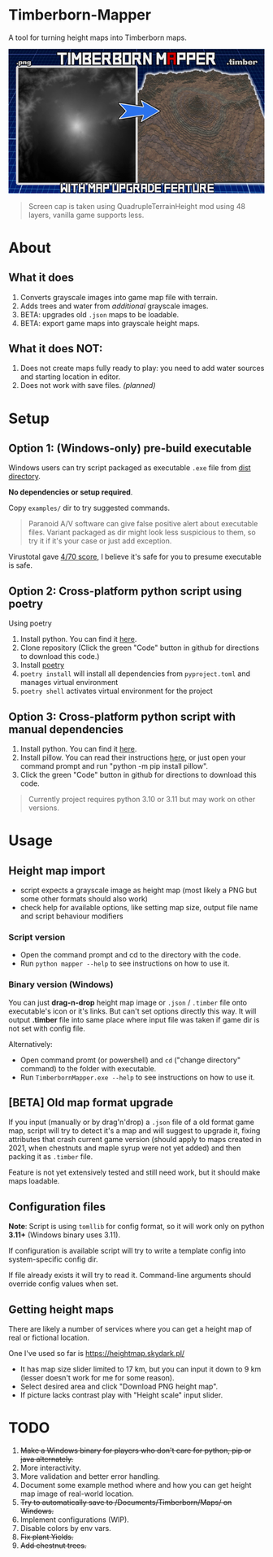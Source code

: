 # Timberborn-Mapper
A tool for turning height maps into Timberborn maps.

![](https://raw.githubusercontent.com/GinFuyou/Timberborn-Mapper/main/assets/TimberbornMapper-700.png)
> Screen cap is taken using QuadrupleTerrainHeight mod using 48 layers, vanilla game supports less.

# About

## What it does
1. Converts grayscale images into game map file with terrain.
2. Adds trees and water from *additional* grayscale images.
3. BETA: upgrades old `.json` maps to be loadable.
4. BETA: export game maps into grayscale height maps.

## What it does NOT:
1. Does not create maps fully ready to play: you need to add water sources and starting location in editor.
2. Does not work with save files. *(planned)*

# Setup

## Option 1: (Windows-only) pre-build executable
Windows users can try script packaged as executable `.exe` file from [dist directory](dist/).

__No dependencies or setup required__.

Copy `examples/` dir to try suggested commands.

> Paranoid A/V software can give false positive alert about executable files. Variant packaged as dir might look less suspicious to them, so try it if it's your case or just add exception.

Virustotal gave  [4/70 score](https://www.virustotal.com/gui/file/7fdb18b8097ae138ace2ff792fcb83f6d28271174fe212a6d31ccd9474805d3f/detection), I believe it's safe for you to presume executable is safe.

## Option 2: Cross-platform python script using poetry
Using poetry

1. Install python. You can find it [here](https://www.python.org/downloads/).
2. Clone repository (Click the green "Code" button in github for directions to download this code.)
3. Install [poetry](https://python-poetry.org/docs/)
4. `poetry install` will install all dependencies from `pyproject.toml` and manages virtual environment
5. `poetry shell` activates virtual environment for the project

## Option 3: Cross-platform python script with manual dependencies
1. Install python. You can find it [here](https://www.python.org/downloads/).
2. Install pillow. You can read their instructions [here](https://pillow.readthedocs.io/en/stable/installation.html), or just open your command prompt and run "python -m pip install pillow".
3. Click the green "Code" button in github for directions to download this code.

> Currently project requires python 3.10 or 3.11 but may work on other versions.

# Usage

## Height map import
- script expects a grayscale image as height map (most likely a PNG but some other formats should also work)
- check help for available options, like setting map size, output file name and script behaviour modifiers

### Script version
- Open the command prompt and cd to the directory with the code.
- Run `python mapper --help` to see instructions on how to use it.

### Binary version (Windows)
You can just **drag-n-drop** height map image or `.json` / `.timber` file onto executable's icon or it's links. But can't set options directly this way.
It will output **.timber** file into same place where input file was taken if game dir is not set with config file.

Alternatively:

- Open command promt (or powershell) and `cd` ("change directory" command) to the folder with executable.
- Run `TimberbornMapper.exe --help` to see instructions on how to use it.

## [BETA] Old map format upgrade
If you input (manually or by drag'n'drop) a `.json` file of a old format game map, script will try to detect it's a map and will suggest to upgrade it,
fixing attributes that crash current game version (should apply to maps created in 2021, when chestnuts and maple syrup were not yet added) and then packing it as
`.timber` file.

Feature is not yet extensively tested and still need work, but it should make maps loadable.

## Configuration files

**Note**: Script is using `tomllib` for config format, so it will work only on python **3.11+** (Windows binary uses 3.11).

If configuration is available script will try to write a template config into system-specific config dir.

If file already exists it will try to read it. Command-line arguments should override config values when set.


## Getting height maps

There are likely a number of services where you can get a height map of real or fictional location.

One I've used so far is https://heightmap.skydark.pl/
- It has map size slider limited to 17 km, but you can input it down to 9 km (lesser doesn't work for me for some reason).
- Select desired area and click "Download PNG height map".
- If picture lacks contrast play with "Height scale" input slider.

# TODO

1. ~~Make a Windows binary for players who don't care for python, pip or java alternately.~~
2. More interactivity.
3. More validation and better error handling.
4. Document some example method where and how you can get height map image of real-world location.
5. ~~Try to automatically save to /Documents/Timberborn/Maps/ on Windows.~~
6. Implement configurations (WIP).
7. Disable colors by env vars.
8. ~~Fix plant Yields.~~
9. ~~Add chestnut trees.~~
